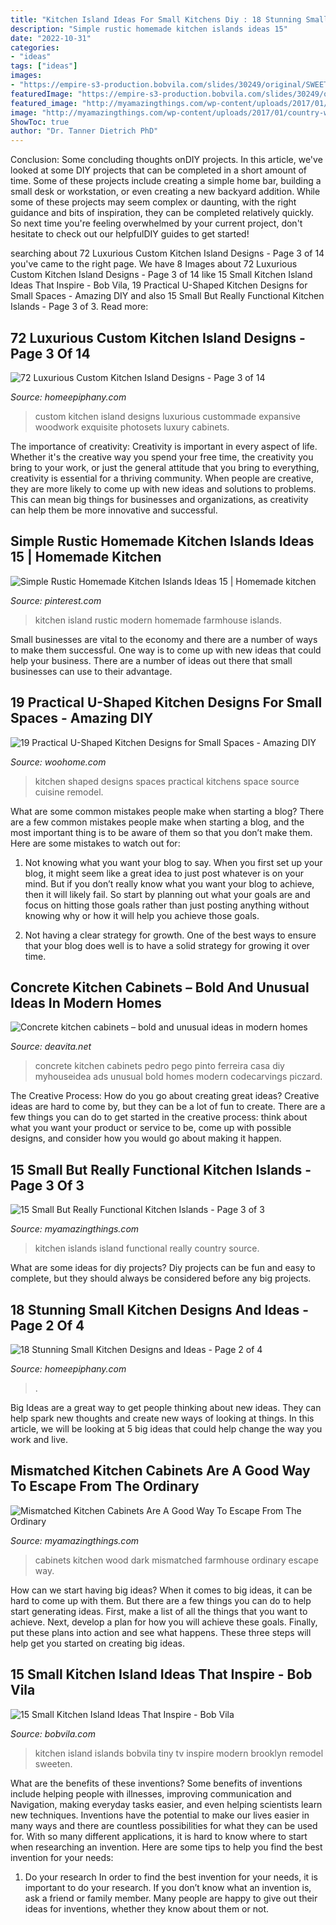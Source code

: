 ```yaml
---
title: "Kitchen Island Ideas For Small Kitchens Diy : 18 Stunning Small Kitchen Designs And Ideas"
description: "Simple rustic homemade kitchen islands ideas 15"
date: "2022-10-31"
categories:
- "ideas"
tags: ["ideas"]
images:
- "https://empire-s3-production.bobvila.com/slides/30249/original/SWEETEN_Rosalind_Kitchen.jpg?1549671283"
featuredImage: "https://empire-s3-production.bobvila.com/slides/30249/original/SWEETEN_Rosalind_Kitchen.jpg?1549671283"
featured_image: "http://myamazingthings.com/wp-content/uploads/2017/01/country-white-kitchen-island_3x4.jpg.rend_.hgtvcom.1280.1707-768x1024.jpeg"
image: "http://myamazingthings.com/wp-content/uploads/2017/01/country-white-kitchen-island_3x4.jpg.rend_.hgtvcom.1280.1707-768x1024.jpeg"
ShowToc: true
author: "Dr. Tanner Dietrich PhD"
---
```



Conclusion: Some concluding thoughts onDIY projects.
In this article, we've looked at some DIY projects that can be completed in a short amount of time. Some of these projects include creating a simple home bar, building a small desk or workstation, or even creating a new backyard addition. While some of these projects may seem complex or daunting, with the right guidance and bits of inspiration, they can be completed relatively quickly. So next time you're feeling overwhelmed by your current project, don't hesitate to check out our helpfulDIY guides to get started!

	

		
searching about 72 Luxurious Custom Kitchen Island Designs - Page 3 of 14 you've came to the right page. We have 8 Images about 72 Luxurious Custom Kitchen Island Designs - Page 3 of 14 like 15 Small Kitchen Island Ideas That Inspire - Bob Vila, 19 Practical U-Shaped Kitchen Designs for Small Spaces - Amazing DIY and also 15 Small But Really Functional Kitchen Islands - Page 3 of 3. Read more:
		
    
## 72 Luxurious Custom Kitchen Island Designs - Page 3 Of 14

<img loading=lazy src="https://homeepiphany.com/wp-content/uploads/2015/09/72-Luxurious-Custom-Kitchen-Island-Designs-13.jpg" onerror="this.onerror=null;this.src='https://tse4.mm.bing.net/th?id=OIP.ymeJ11vQaVij8nsHH2drWgHaFj&amp;pid=15.1';" alt="72 Luxurious Custom Kitchen Island Designs - Page 3 of 14">

_Source: homeepiphany.com_

>custom kitchen island designs luxurious custommade expansive woodwork exquisite photosets luxury cabinets. 

	

The importance of creativity:
Creativity is important in every aspect of life. Whether it's the creative way you spend your free time, the creativity you bring to your work, or just the general attitude that you bring to everything, creativity is essential for a thriving community. When people are creative, they are more likely to come up with new ideas and solutions to problems. This can mean big things for businesses and organizations, as creativity can help them be more innovative and successful.

    
## Simple Rustic Homemade Kitchen Islands Ideas 15 | Homemade Kitchen

<img loading=lazy src="https://i.pinimg.com/736x/01/89/bd/0189bdde4dc85bfd3070cb3741bf0e7c.jpg" onerror="this.onerror=null;this.src='https://tse2.mm.bing.net/th?id=OIP.xel2rvekeNkapkJ3uqtNZgHaJ3&amp;pid=15.1';" alt="Simple Rustic Homemade Kitchen Islands Ideas 15 | Homemade kitchen">

_Source: pinterest.com_

>kitchen island rustic modern homemade farmhouse islands. 

	

Small businesses are vital to the economy and there are a number of ways to make them successful. One way is to come up with new ideas that could help your business. There are a number of ideas out there that small businesses can use to their advantage.

    
## 19 Practical U-Shaped Kitchen Designs For Small Spaces - Amazing DIY

<img loading=lazy src="http://www.woohome.com/wp-content/uploads/2016/01/u-shaped-kitchen-4.jpg" onerror="this.onerror=null;this.src='https://tse3.mm.bing.net/th?id=OIP.g6RNf3ptzze6hHJ-HWdCSwHaLK&amp;pid=15.1';" alt="19 Practical U-Shaped Kitchen Designs for Small Spaces - Amazing DIY">

_Source: woohome.com_

>kitchen shaped designs spaces practical kitchens space source cuisine remodel. 

	

What are some common mistakes people make when starting a blog?
There are a few common mistakes people make when starting a blog, and the most important thing is to be aware of them so that you don’t make them. Here are some mistakes to watch out for:
1. Not knowing what you want your blog to say. When you first set up your blog, it might seem like a great idea to just post whatever is on your mind. But if you don’t really know what you want your blog to achieve, then it will likely fail. So start by planning out what your goals are and focus on hitting those goals rather than just posting anything without knowing why or how it will help you achieve those goals.

2. Not having a clear strategy for growth. One of the best ways to ensure that your blog does well is to have a solid strategy for growing it over time.

    
## Concrete Kitchen Cabinets – Bold And Unusual Ideas In Modern Homes

<img loading=lazy src="https://deavita.net/wp-content/uploads/2018/08/concrete-kitchen-ideas-DIY-cheap-cabinets.jpg" onerror="this.onerror=null;this.src='https://tse1.mm.bing.net/th?id=OIP.MFDKlQzVtUQXadt4AHVLsgHaFN&amp;pid=15.1';" alt="Concrete kitchen cabinets – bold and unusual ideas in modern homes">

_Source: deavita.net_

>concrete kitchen cabinets pedro pego pinto ferreira casa diy myhouseidea ads unusual bold homes modern codecarvings piczard. 

	

The Creative Process: How do you go about creating great ideas?
Creative ideas are hard to come by, but they can be a lot of fun to create. There are a few things you can do to get started in the creative process: think about what you want your product or service to be, come up with possible designs, and consider how you would go about making it happen.

    
## 15 Small But Really Functional Kitchen Islands - Page 3 Of 3

<img loading=lazy src="http://myamazingthings.com/wp-content/uploads/2017/01/country-white-kitchen-island_3x4.jpg.rend_.hgtvcom.1280.1707-768x1024.jpeg" onerror="this.onerror=null;this.src='https://tse1.mm.bing.net/th?id=OIP.-rKvp41fK36AkzyR_5jLmQDhEs&amp;pid=15.1';" alt="15 Small But Really Functional Kitchen Islands - Page 3 of 3">

_Source: myamazingthings.com_

>kitchen islands island functional really country source. 

	

What are some ideas for diy projects?
Diy projects can be fun and easy to complete, but they should always be considered before any big projects.

    
## 18 Stunning Small Kitchen Designs And Ideas - Page 2 Of 4

<img loading=lazy src="https://homeepiphany.com/wp-content/uploads/2016/08/18-Stunning-Small-Kitchen-Designs-and-Ideas-8-768x1025.jpg" onerror="this.onerror=null;this.src='https://tse1.mm.bing.net/th?id=OIP.snRJniQv6K-nx6GvfK6W_QHaJ4&amp;pid=15.1';" alt="18 Stunning Small Kitchen Designs and Ideas - Page 2 of 4">

_Source: homeepiphany.com_

>. 

	

Big Ideas are a great way to get people thinking about new ideas. They can help spark new thoughts and create new ways of looking at things. In this article, we will be looking at 5 big ideas that could help change the way you work and live.

    
## Mismatched Kitchen Cabinets Are A Good Way To Escape From The Ordinary

<img loading=lazy src="https://myamazingthings.com/wp-content/uploads/2017/10/mismatched-kitchen-cabinets-7.jpg" onerror="this.onerror=null;this.src='https://tse4.mm.bing.net/th?id=OIP.u5P7TuJPlHgrjcR9FWpjlgHaKw&amp;pid=15.1';" alt="Mismatched Kitchen Cabinets Are A Good Way To Escape From The Ordinary">

_Source: myamazingthings.com_

>cabinets kitchen wood dark mismatched farmhouse ordinary escape way. 

	

How can we start having big ideas?
When it comes to big ideas, it can be hard to come up with them. But there are a few things you can do to help start generating ideas. First, make a list of all the things that you want to achieve. Next, develop a plan for how you will achieve these goals. Finally, put these plans into action and see what happens. These three steps will help get you started on creating big ideas.

    
## 15 Small Kitchen Island Ideas That Inspire - Bob Vila

<img loading=lazy src="https://empire-s3-production.bobvila.com/slides/30249/original/SWEETEN_Rosalind_Kitchen.jpg?1549671283" onerror="this.onerror=null;this.src='https://tse3.mm.bing.net/th?id=OIP.MzS7h9SiW9b--SRzr3jNpAHaJ4&amp;pid=15.1';" alt="15 Small Kitchen Island Ideas That Inspire - Bob Vila">

_Source: bobvila.com_

>kitchen island islands bobvila tiny tv inspire modern brooklyn remodel sweeten. 

	

What are the benefits of these inventions?
Some benefits of inventions include helping people with illnesses, improving communication and Navigation, making everyday tasks easier, and even helping scientists learn new techniques. Inventions have the potential to make our lives easier in many ways and there are countless possibilities for what they can be used for. With so many different applications, it is hard to know where to start when researching an invention. Here are some tips to help you find the best invention for your needs:
1) Do your research
In order to find the best invention for your needs, it is important to do your research. If you don’t know what an invention is, ask a friend or family member. Many people are happy to give out their ideas for inventions, whether they know about them or not.

